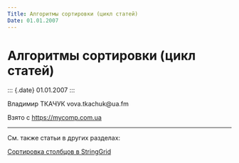 ```yaml
---
Title: Алгоритмы сортировки (цикл статей)
Date: 01.01.2007
---
```



Алгоритмы сортировки (цикл статей)
==================================

::: {.date}
01.01.2007
:::

Владимир ТКАЧУК vova.tkachuk\@ua.fm

Взято с <https://mycomp.com.ua>

------------------------------------------------------------------------

См. также статьи в других разделах:

[Сортировка столбцов в StringGrid](/vcl/stringgrid/misc/6d16657cebc74063/)

<!-- TOC -->

